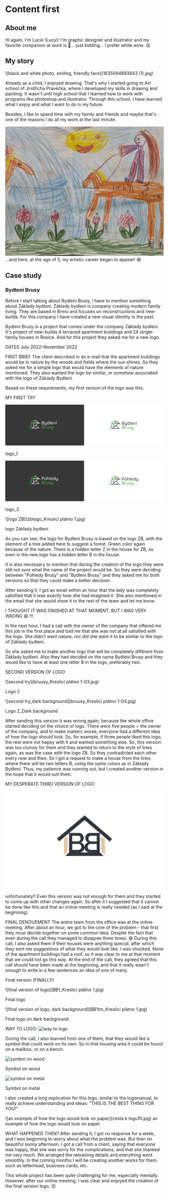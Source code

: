 # Content first

## About me
Hi again, I'm Lucie (Lucy)! 
I'm graphic designer and illustrator and my favorite companion at work is 🍷… just kidding… I prefer white wine. 😜


## My story 

![black and white photo, smiling, friendly face](1635094893843 (1).jpg)

Already as a child, I enjoyed drawing. That's why I started going to Art school of Jindřicha Pravečka, where I developed my skills in drawing and painting.  It wasn't until high school that I learned how to work with programs like photoshop and illustrator. Through this school, I have learned what I enjoy and what I want to do in my future. 

Besides, I like to spend time with my family and friends and maybe that's one of the reasons I do all my work at the last minute. 

![my picture from childhood](20220210_172358.jpg)
...and here, at the age of 5, my artistic career began to appear! 😅



## Case study

### Bydlení Brusy

Before I start talking about Bydlení Brusy, I have to mention something about Základy bydlení.
Základy bydlení is company creating modern family living. They are based in Brmo and focuses on reconstructions and new-builds. For this company I have created a new visual identity in the past.

Bydlení Brusy is a project that comes under the company Základy bydlení. It's project of new-builds 4 terraced apartment buildings and 24 single-family houses in Rosice.
And for this project they asked me for a new logo. 

DATES
July 2022–November 2022

FIRST BRIEF
The client described in an e-mail that the apartment buildings would be in nature by the woods and fields where the sun shines.
So they asked me for a simple logo that would have the elements of nature mentioned.
They also wanted the logo be similar, or somehow associated with the logo of Základy Bydlení.

Based on these requirements, my first version of the logo was this.

MY FIRST TRY

![first try](brusylogo_1.jpg)

logo_1

![first try2](brusylogo_2.jpg)

logo_2

![logo ZB](zblogo_Kreslicí plátno 1.jpg)

logo Základy bydlení



As you can see, the logo for Bydleni Brusy is based on the logo ZB, with the element of a tree added here to suggest a forest.
Green color again because of the nature.
There is a hidden letter Z in the house for ZB, so even in the new logo has a hidden letter B in the house.

It is also necessary to mention that during the creation of the logo they were still not sure what the name of the project would be. So they were deciding between "Pohledy Brusy" and "Bydlení Brusy" and they asked me for both versions so that they could make a better decision.


After sending it, I got an email within an hour that the lady was completely satisfied that it was exactly how she had imagined it. She also mentioned in the email that she would show it to the rest of the team and let me know.

I THOUGHT IT WAS FINISHED AT THAT MOMENT, BUT I WAS VERY WRONG 😄 !!!

In the next hour, I had a call with the owner of the company that offered me this job in the first place and told me that she was not at all satisfied with the logo. She didn't want nature, nor did she want it to be similar to the logo of Základy bydlení.

So she asked me to make another logo that will be completely different from Základy bydlení. Also they had decided on the name Bydléní Brusy and they would like to have at least one letter B in the logo, preferably two.

SECOND VERSION OF LOGO

![second try](bruusy_Kreslicí plátno 1-03.jpg)

Logo 2

![second try_dark background](bruusy_Kreslicí plátno 1-04.jpg)

Logo 2_Dark background



After sending this version it was wrong again, because the whole office started deciding on the choice of logo. There were five people + the owner of the company, and to make matters worse, everyone had a different idea of how the logo should look. So, for example, if three people liked this logo, the rest were not happy with it and wanted something else.
So, this version was too clumsy for them and they wanted to return to the style of lines again, as was the case with the logo ZB.
So they contradicted each other every now and then.
So I got a request to make a house from the lines where there will be two letters B, using the same colors as in Základy Bydlení.
Thus, my patience was running out, but I created another version in the hope that it would suit them.




MY DESPERATE THIRD VERSION OF LOGO

![third try](bb.jpg)

unfortunately!! Even this version was not enough for them and they started to come up with other changes again.
So after it I suggested that it cannot be done like this and that an online meeting is really needed (as I said at the beginning).





FINAL DENOUEMENT
The entire team from the office was at the online meeting.
After about an hour, we got to the core of the problem - that first they must decide together on some common idea.
Despite the fact that even during the call they managed to disagree three times. 😄
During this call, I also asked them if their houses were anything special, after which they sent me suggestions of what they would look like. I was shocked.
None of the apartment buildings had a roof, so it was clear to me at that moment that we could not go this way.
At the end of the call, they agreed that this call should have been made at the beginning, and that it really wasn't enough to write in a few sentences an idea of one of many.

Final version (FINALLY)

![final version of logo](BB1_Kreslicí plátno 1.jpg)

Final logo

![final version of logo, dark background](BB1tm_Kreslicí plátno 1.jpg)

Final logo on dark background


WAY TO LOGO:
![way to logo](Obrázek1.jpg)



During the call, I also learned from one of them, that they would like a symbol that could work on its own. So in that housing area it could be found on a mailbox, or on a bench.

![symbol on wood](Obrázek2.jpg)

Symbol on wood

![symbol on metal](Obrázek3.jpg)

Symbol on metal


I also created a long explication for this logo, similar to the logomanual, to really achieve understanding and ideas:
"THIS IS THE BEST THING FOR YOU!"

![an example of how the logo would look on paper](cesta k logu10.jpg)
an example of how the logo would look on paper


WHAT HAPPENED THEN?
After sending it, I got no response for a week, and I was beginning to worry about what the problem was. But then on beautiful sunny afternoon, I got a call from a client, saying that everyone was happy, that she was sorry for the complications, and that she thanked me very much.
We arranged the remaining details and everything went smoothly. In the coming months I will be creating another works for them, such as letterhead, business cards, etc. 

This whole project has been quite challenging for me, especially mentally. However, after our online meeting, I was clear and enjoyed the creation of the final version logo. 😊


